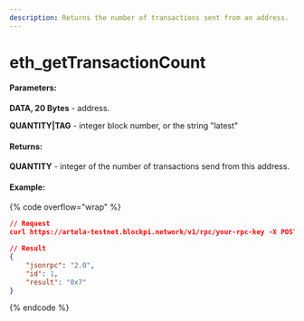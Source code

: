 ```yaml
---
description: Returns the number of transactions sent from an address.
---
```


# eth\_getTransactionCount

#### **Parameters:**

**DATA, 20 Bytes** - address.

**QUANTITY|TAG** - integer block number, or the string "latest"

#### **Returns:**

**QUANTITY** - integer of the number of transactions send from this address.

#### Example:

{% code overflow="wrap" %}
```json
// Request
curl https://artela-testnet.blockpi.network/v1/rpc/your-rpc-key -X POST -H "Content-Type: application/json" --data '{"jsonrpc":"2.0","method":"eth_getTransactionCount","params":["0x30ccf7338f608f68d3d20ab878a1be5f902047df","latest"],"id":1}'

// Result
{
    "jsonrpc": "2.0",
    "id": 1,
    "result": "0x7"
}
```
{% endcode %}
